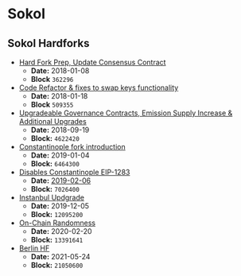 # Sokol

## Sokol Hardforks

* [Hard Fork Prep, Update Consensus Contract](2018-01-08-or-362296.md)
  * **Date:** 2018-01-08
  * **Block** `362296`
* [Code Refactor & fixes to swap keys functionality](2018-01-18-or-509355.md)
  * **Date:** 2018-01-18
  * **Block** `509355`
* [Upgradeable Governance Contracts, Emission Supply Increase & Additional Upgrades](2018-09-19-or-4622420.md)
  * **Date:** 2018-09-19
  * **Block:** `4622420`
* [Constantinople fork introduction](2019-01-04-or-6464300.md)
  * **Date:** 2019-01-04
  * **Block:** `6464300`
* [Disables Constantinople EIP-1283](2019-02-06-or-7026400.md)
  * **Date:** [2019-02-06](https://github.com/poanetwork/wiki/wiki/HFs-Sokol-2019-02-06)
  * **Block:** `7026400`
* [Instanbul Updgrade](2019-12-05-or-12095200.md)
  * **Date:** 2019-12-05
  * **Block:** `12095200`
* [On-Chain Randomness](2020-02-20-or-13391641.md)
  * **Date:** 2020-02-20
  * **Block:** `13391641`
* [Berlin HF](2021-05-24-or-21050600.md)
  * **Date:** 2021-05-24
  * **Block:** `21050600`

